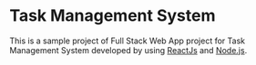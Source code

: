# Task Management System

This is a sample project of Full Stack Web App project for Task Management System developed by using [ReactJs](https://react.dev/) and [Node.js](https://nodejs.org/en/docs).